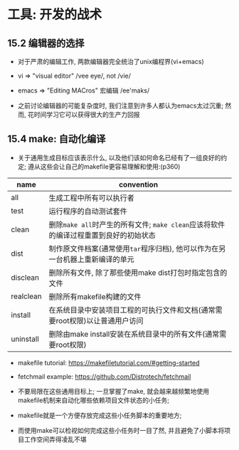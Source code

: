 工具: 开发的战术
======================

## 15.2 编辑器的选择

+ 对于严肃的编辑工作, 两款编辑器完全统治了unix编程界(vi+emacs)

+ vi => "visual editor" /vee eye/, not /vie/

+ emacs => "Editing MACros" 宏编辑 /ee'maks/

+ 之前讨论编辑器的可能复杂度时, 我们注意到许多人都认为emacs太过沉重; 然而, 花时间学习它可以获得很大的生产力回报


## 15.4 make: 自动化编译

+ 关于通用生成目标应该表示什么, 以及他们该如何命名已经有了一组良好的约定; 遵从这些会让自己的makefile更容易理解和使用:(p360)

name      | convention
----------|------------------------------
all       | 生成工程中所有可以执行者
test      | 运行程序的自动测试套件
clean     | 删除`make all`时产生的所有文件; `make clean`应该将软件的编译过程重置到良好的初始状态
dist      | 制作原文件档案(通常使用`tar`程序归档), 他可以作为在另一台机器上重新编译的单元
disclean  | 删除所有文件, 除了那些使用make dist打包时指定包含的文件
realclean | 删除所有makefile构建的文件
install   | 在系统目录中安装项目工程的可执行文件和文档(通常需要root权限)以让普通用户访问
uninstall | 删除由make install安装在系统目录中的所有文件(通常需要root权限)

+ makefile tutorial: https://makefiletutorial.com/#getting-started
+ fetchmail example: https://github.com/Distrotech/fetchmail

+ 不要局限在这些通用目标上; 一旦掌握了make, 就会越来越频繁地使用makefile机制来自动化哪些依赖项目文件状态的小任务;
+ makefile就是一个方便存放完成这些小任务脚本的重要地方;
+ 而使用make可以检视如何完成这些小任务时一目了然, 并且避免了小脚本将项目工作空间弄得凌乱不堪



